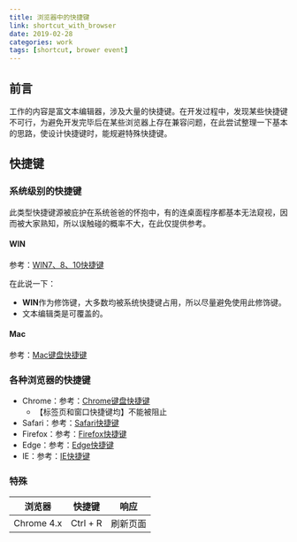 ```yaml
---
title: 浏览器中的快捷键
link: shortcut_with_browser
date: 2019-02-28
categories: work
tags: [shortcut, brower event]
---
```


## 前言

工作的内容是富文本编辑器，涉及大量的快捷键。在开发过程中，发现某些快捷键不可行，为避免开发完毕后在某些浏览器上存在兼容问题，在此尝试整理一下基本的思路，使设计快捷键时，能规避特殊快捷键。

## 快捷键

### 系统级别的快捷键

此类型快捷键源被庇护在系统爸爸的怀抱中，有的连桌面程序都基本无法窥视，因而被大家熟知，所以误触碰的概率不大，在此仅提供参考。

#### WIN

参考：[WIN7、8、10快捷键](https://support.microsoft.com/zh-cn/help/12445/windows-keyboard-shortcuts)

在此说一下：

- **WIN**作为修饰键，大多数均被系统快捷键占用，所以尽量避免使用此修饰键。
- 文本编辑类是可覆盖的。

#### Mac

参考：[Mac键盘快捷键](https://support.apple.com/zh-cn/HT201236)

### 各种浏览器的快捷键

- Chrome：参考：[Chrome键盘快捷键](https://support.google.com/chrome/answer/157179?hl=zh-Hans)
  - 【标签页和窗口快捷键均】不能被阻止
- Safari：参考：[Safari快捷键](https://support.apple.com/zh-cn/guide/safari/keyboard-and-other-shortcuts-cpsh003/mac)
- Firefox：参考：[Firefox快捷键](https://support.mozilla.org/zh-CN/kb/%E9%94%AE%E7%9B%98%E5%BF%AB%E6%8D%B7%E9%94%AE)
- Edge：参考：[Edge快捷键](https://support.microsoft.com/zh-cn/help/13805/windows-keyboard-shortcuts-in-apps)
- IE：参考：[IE快捷键](https://support.microsoft.com/zh-cn/help/15357/windows-internet-explorer-11-keyboard-shortcuts)

### 特殊

| 浏览器     | 快捷键   | 响应     |
| ---------- | -------- | -------- |
| Chrome 4.x | Ctrl + R | 刷新页面 |

 

